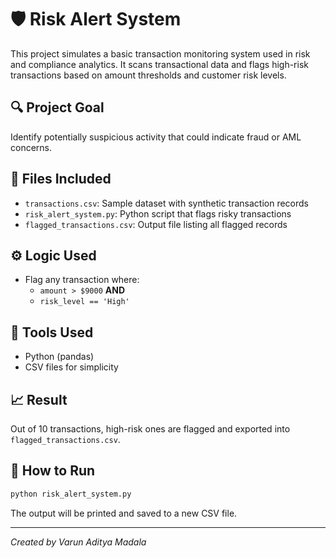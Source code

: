 # 🛡️ Risk Alert System

This project simulates a basic transaction monitoring system used in risk and compliance analytics. It scans transactional data and flags high-risk transactions based on amount thresholds and customer risk levels.

## 🔍 Project Goal
Identify potentially suspicious activity that could indicate fraud or AML concerns.

## 📂 Files Included
- `transactions.csv`: Sample dataset with synthetic transaction records
- `risk_alert_system.py`: Python script that flags risky transactions
- `flagged_transactions.csv`: Output file listing all flagged records

## ⚙️ Logic Used
- Flag any transaction where:
  - `amount > $9000` **AND**
  - `risk_level == 'High'`

## 🧰 Tools Used
- Python (pandas)
- CSV files for simplicity

## 📈 Result
Out of 10 transactions, high-risk ones are flagged and exported into `flagged_transactions.csv`.

## 🧪 How to Run
```bash
python risk_alert_system.py
```

The output will be printed and saved to a new CSV file.

---
*Created by Varun Aditya Madala*
